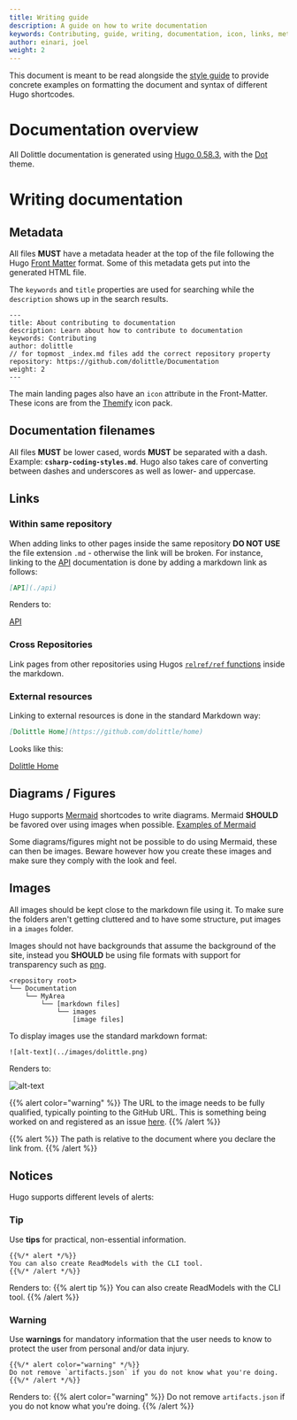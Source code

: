 ```yaml
---
title: Writing guide
description: A guide on how to write documentation
keywords: Contributing, guide, writing, documentation, icon, links, metadata, hugo, dot, markdown
author: einari, joel
weight: 2
---
```


This document is meant to be read alongside the [style guide](./style_guide) to provide concrete examples on formatting the document and syntax of different Hugo shortcodes.

# Documentation overview

All Dolittle documentation is generated using [Hugo 0.58.3](https://gohugo.io), with the [Dot](https://github.com/Gethugothemes/dot-hugo-documentation-theme.git) theme.

# Writing documentation

## Metadata

All files **MUST** have a metadata header at the top of the file following the Hugo [Front Matter](https://gohugo.io/content-management/front-matter/) format. Some of this metadata gets put into the generated HTML file.

The `keywords` and `title` properties are used for searching while the `description` shows up in the search results.

```text
---
title: About contributing to documentation
description: Learn about how to contribute to documentation
keywords: Contributing
author: dolittle
// for topmost _index.md files add the correct repository property
repository: https://github.com/dolittle/Documentation
weight: 2
---
```

The main landing pages also have an `icon` attribute in the Front-Matter. These icons are from the [Themify](https://themify.me/themify-icons) icon pack.

## Documentation filenames

All files **MUST** be lower cased, words **MUST** be separated with a dash. Example: **`csharp-coding-styles.md`**. Hugo also takes care of converting between dashes and underscores as well as lower- and uppercase.

## Links

### Within same repository

When adding links to other pages inside the same repository **DO NOT USE** the file extension `.md` - otherwise the link
will be broken. For instance, linking to the [API](./api) documentation is done by adding a markdown link
as follows:

```markdown
[API](./api)
```

Renders to:

[API](./api)


### Cross Repositories
Link pages from other repositories using Hugos [`relref/ref` functions](https://gohugo.io/content-management/shortcodes/#ref-and-relref) inside the markdown.

### External resources

Linking to external resources is done in the standard Markdown way:

```markdown
[Dolittle Home](https://github.com/dolittle/home)
```

Looks like this:

[Dolittle Home](https://github.com/dolittle/home)


## Diagrams / Figures
Hugo supports [Mermaid](https://mermaidjs.github.io) shortcodes to write diagrams. Mermaid **SHOULD** be favored over using images when possible. [Examples of Mermaid](https://docdock.netlify.com/shortcodes/mermaid/)

Some diagrams/figures might not be possible to do using Mermaid, these can then be images. Beware however how you create these images and make sure they comply with the look and feel.

## Images

All images should be kept close to the markdown file using it.
To make sure the folders aren't getting cluttered and to have some structure, put images in a `images` folder.

Images should not have backgrounds that assume the background of the site, instead you **SHOULD** be using file formats with support for transparency such as [png](https://en.wikipedia.org/wiki/Portable_Network_Graphics).

```
<repository root>
└── Documentation
    └── MyArea
        └── [markdown files]
            └── images
                [image files]
```

To display images use the standard markdown format:
```
![alt-text](../images/dolittle.png)
```
Renders to:

![alt-text](../images/dolittle.png)

{{% alert color="warning" %}}
The URL to the image needs to be fully qualified, typically pointing to the GitHub URL.
This is something being worked on and registered as an issue [here](https://github.com/dolittle/Documentation/issues/13).
{{% /alert %}}

{{% alert %}}
The path is relative to the document where you declare the link from.
{{% /alert %}}


## Notices
Hugo supports different levels of alerts:

### Tip
Use **tips** for practical, non-essential information.
```
{{%/* alert */%}}
You can also create ReadModels with the CLI tool.
{{%/* /alert */%}}
```
Renders to:
{{% alert tip %}}
You can also create ReadModels with the CLI tool.
{{% /alert %}}

### Warning
Use **warnings** for mandatory information that the user needs to know to protect the user from personal and/or data injury.
```
{{%/* alert color="warning" */%}}
Do not remove `artifacts.json` if you do not know what you're doing.
{{%/* /alert */%}}
```
Renders to:
{{% alert color="warning" %}}
Do not remove `artifacts.json` if you do not know what you're doing.
{{% /alert %}}
